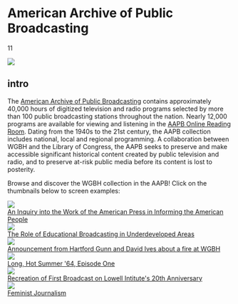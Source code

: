 # American Archive of Public Broadcasting

11

![](https://s3.amazonaws.com/openvault.wgbh.org/special_collections/aapb/aapb-q-50.jpg)

## intro

The [American Archive of Public Broadcasting](http://americanarchive.org/) contains approximately 40,000 hours of digitized television and radio programs selected by more than 100 public broadcasting stations throughout the nation. Nearly 12,000 programs are available for viewing and listening in the [AAPB Online Reading Room](http://americanarchive.org/). Dating from the 1940s to the 21st century, the AAPB collection includes national, local and regional programming. A collaboration between WGBH and the Library of Congress, the AAPB seeks to preserve and make accessible significant historical content created by public television and radio, and to preserve at-risk public media before its content is lost to posterity.

Browse and discover the WGBH collection in the AAPB!
Click on the thumbnails below to screen examples:

<div class="document col-md-4 col-sm-6">
    <a href="http://americanarchive.org/catalog/cpb-aacip_15-80ht7n4v">
        <img src="https://s3.amazonaws.com/openvault.wgbh.org/special_collections/aapb/cpb-aacip_15-80ht7n4v.png"/>
        <div class="info">An Inquiry into the Work of the American Press in Informing the American People</div>
    </a>
</div>

<div class="document col-md-4 col-sm-6">
    <a href="http://americanarchive.org/catalog/cpb-aacip_15-47dr85hr">
        <img src="https://s3.amazonaws.com/openvault.wgbh.org/special_collections/aapb/cpb-aacip_15-47dr85hr.png"/>
        <div class="info">The Role of Educational Broadcasting in Underdeveloped Areas</div>
    </a>
</div>

<div class="clearfix hidden-md hidden-lg"></div>

<div class="document col-md-4 col-sm-6">
    <a href="http://americanarchive.org/catalog/cpb-aacip_15-19s1rwtr">
        <img src="https://s3.amazonaws.com/openvault.wgbh.org/special_collections/aapb/cpb-aacip_15-19s1rwtr.png"/>
        <div class="info">Announcement from Hartford Gunn and David Ives about a fire at WGBH</div>
    </a>
</div>

<div class="clearfix hidden-sm"></div>

<div class="document col-md-4 col-sm-6">
    <a href="http://americanarchive.org/catalog/cpb-aacip_15-50tqk2fw">
        <img src="https://s3.amazonaws.com/openvault.wgbh.org/special_collections/aapb/cpb-aacip_15-50tqk2fw.png"/>
        <div class="info">Long, Hot Summer '64, Episode One</div>
    </a>
</div>

<div class="clearfix hidden-md hidden-lg"></div>

<div class="document col-md-4 col-sm-6">
    <a href="http://americanarchive.org/catalog/cpb-aacip_15-06g1k422">
        <img src="https://s3.amazonaws.com/openvault.wgbh.org/special_collections/aapb/cpb-aacip_15-06g1k422.png"/>
        <div class="info">Recreation of First Broadcast on Lowell Intitute's 20th Anniversary</div>
    </a>
</div>

<div class="document col-md-4 col-sm-6">
    <a href="http://americanarchive.org/catalog/cpb-aacip_15-36547qr1">
        <img src="https://s3.amazonaws.com/openvault.wgbh.org/special_collections/aapb/cpb-aacip_15-36547qr1.png"/>
        <div class="info">Feminist Journalism</div>
    </a>
</div>
